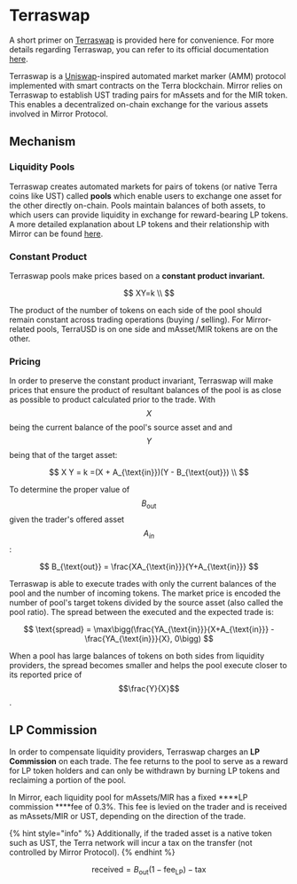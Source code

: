 # Terraswap

A short primer on [Terraswap](https://terraswap.io) is provided here for convenience. For more details regarding Terraswap, you can refer to its official documentation [here](https://docs.terraswap.io).

Terraswap is a [Uniswap](https://uniswap.org)-inspired automated market marker \(AMM\) protocol implemented with smart contracts on the Terra blockchain. Mirror relies on Terraswap to establish UST trading pairs for mAssets and for the MIR token. This enables a decentralized on-chain exchange for the various assets involved in Mirror Protocol.

## Mechanism

### Liquidity Pools

Terraswap creates automated markets for pairs of tokens \(or native Terra coins like UST\) called **pools** which enable users to exchange one asset for the other directly on-chain. Pools maintain balances of both assets, to which users can provide liquidity in exchange for reward-bearing LP tokens. A more detailed explanation about LP tokens and their relationship with Mirror can be found [here]().

### Constant Product

Terraswap pools make prices based on a **constant product invariant.**

$$
XY=k \\
$$

The product of the number of tokens on each side of the pool should remain constant across trading operations \(buying / selling\). For Mirror-related pools, TerraUSD is on one side and mAsset/MIR tokens are on the other.

### Pricing

In order to preserve the constant product invariant, Terraswap will make prices that ensure the product of resultant balances of the pool is as close as possible to product calculated prior to the trade. With $$X$$ being the current balance of the pool's source asset and and $$Y$$ being that of the target asset:

$$
X Y = k =(X + A_{\text{in}})(Y - B_{\text{out}}) \\
$$

To determine the proper value of $$B_{\text{out}}$$ given the trader's offered asset $$A_{in}$$:

$$
B_{\text{out}} = \frac{XA_{\text{in}}}{Y+A_{\text{in}}}
$$

Terraswap is able to execute trades with only the current balances of the pool and the number of incoming tokens. The market price is encoded the number of pool's target tokens divided by the source asset \(also called the pool ratio\). The spread between the executed and the expected trade is:

$$
\text{spread} = \max\bigg(\frac{YA_{\text{in}}}{X+A_{\text{in}}} - \frac{YA_{\text{in}}}{X}, 0\bigg)
$$

When a pool has large balances of tokens on both sides from liquidity providers, the spread becomes smaller and helps the pool execute closer to its reported price of $$\frac{Y}{X}$$.

## LP Commission

In order to compensate liquidity providers, Terraswap charges an **LP Commission** on each trade. The fee returns to the pool to serve as a reward for LP token holders and can only be withdrawn by burning LP tokens and reclaiming a portion of the pool.

In Mirror, each liquidity pool for mAssets/MIR has a fixed ****LP commission ****fee of 0.3%. This fee is levied on the trader and is received as mAssets/MIR or UST, depending on the direction of the trade.

{% hint style="info" %}
Additionally, if the traded asset is a native token such as UST, the Terra network will incur a tax on the transfer \(not controlled by Mirror Protocol\).
{% endhint %}

$$
\text{received} = B_{\text{out}}(1- \text{fee}_{\text{LP}} ) - \text{tax}
$$


